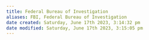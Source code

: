 ```yaml
---
title: Federal Bureau of Investigation
aliases: FBI, Federal Bureau of Investigation
date created: Saturday, June 17th 2023, 3:14:32 pm
date modified: Saturday, June 17th 2023, 3:15:05 pm
---
```

